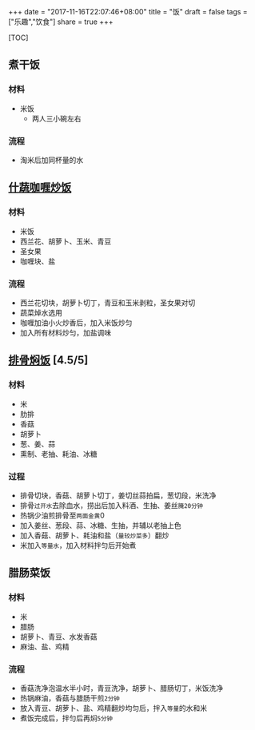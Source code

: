 +++
date = "2017-11-16T22:07:46+08:00"
title = "饭"
draft = false
tags = ["乐趣","饮食"]
share = true
+++

[TOC]

## 煮干饭
### 材料
- 米饭
    + 两人三小碗左右

### 流程
- 淘米后加同杯量的水


## [什蔬咖喱炒饭](https://www.xiachufang.com/recipe/1000657/)
### 材料
- 米饭
- 西兰花、胡萝卜、玉米、青豆
- 圣女果
- 咖喱块、盐

### 流程
- 西兰花切块，胡萝卜切丁，青豆和玉米剥粒，圣女果对切
- 蔬菜焯水选用
- 咖喱加油小火炒香后，加入米饭炒匀
- 加入所有材料炒匀，加盐调味


## [排骨焖饭](http://www.xiachufang.com/recipe/1065180/) [4.5/5]
### 材料
- 米
- 肋排
- 香菇
- 胡萝卜
- 葱、姜、蒜
- 熏制、老抽、耗油、冰糖

### 过程
- 排骨切块，香菇、胡萝卜切丁，姜切丝蒜拍扁，葱切段，米洗净
- 排骨`过开水`去除血水，捞出后加入料酒、生抽、姜丝`腌20分钟`
- 热锅少油煎排骨至`两面金黄`0
- 加入姜丝、葱段、蒜、冰糖、生抽，并辅以老抽上色
- 加入香菇、胡萝卜、耗油和盐（`量较炒菜多`）翻炒
- 米加入`等量水`，加入材料拌匀后开始煮


## 腊肠菜饭
### 材料
- 米
- 腊肠
- 胡萝卜、青豆、水发香菇
- 麻油、盐、鸡精

### 流程
- 香菇洗净泡温水半小时，青豆洗净，胡萝卜、腊肠切丁，米饭洗净
- 热锅麻油，香菇与腊肠干煎`2分钟`
- 放入青豆、胡萝卜、盐、鸡精翻炒均匀后，拌入`等量`的水和米
- 煮饭完成后，拌匀后再焖`5分钟`
